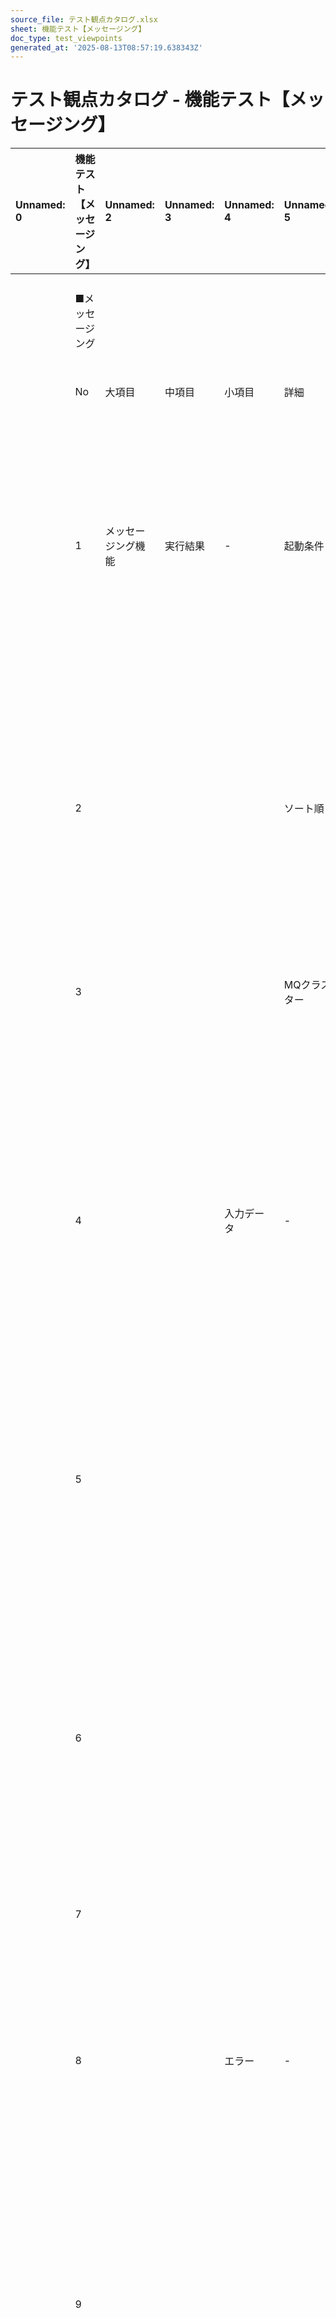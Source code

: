 ```yaml
---
source_file: テスト観点カタログ.xlsx
sheet: 機能テスト【メッセージング】
doc_type: test_viewpoints
generated_at: '2025-08-13T08:57:19.638343Z'
---
```


# テスト観点カタログ - 機能テスト【メッセージング】

| Unnamed: 0   | 機能テスト【メッセージング】   | Unnamed: 2   | Unnamed: 3   | Unnamed: 4   | Unnamed: 5   | Unnamed: 6                                                                                       | Unnamed: 7   | Unnamed: 8         | Unnamed: 9                 |
|:-------------|:-----------------|:-------------|:-------------|:-------------|:-------------|:-------------------------------------------------------------------------------------------------|:-------------|:-------------------|:---------------------------|
|              | ■メッセージング         |              |              |              |              |                                                                                                  |              |                    | ★：項目の詳細は「一覧」シートの補足を参照      |
|              | No               | 大項目          | 中項目          | 小項目          | 詳細           | 観点（★）                                                                                            | カウント対象（★）    | インプット成果物（★）        | 補足                         |
|              | 1                | メッセージング機能    | 実行結果         | -            | 起動条件         | 起動条件通りの設定でメッセージング機能を起動した場合、実行結果が［システム機能設計書/共通コンポーネント設計書の記載通り］であること。                              | 起動条件数        | ・システム機能設計書         | ・起動条件が複数ある場合は、すべての条件を検証する。 |
|              |                  |              |              |              |              |                                                                                                  |              | ・外部インターフェース設計書     |                            |
|              | 2                |              |              |              | ソート順         | メッセージの処理順が［システム機能設計書/共通コンポーネント設計書の記載通り］であること。                                                    | 機能数          | ・サブシステムインターフェース設計書 |                            |
|              | 3                |              |              |              | MQクラスター      | MQクラスターを使用する場合、［システム機能設計書/共通コンポーネント設計書の記載通りの挙動］となること。                                            | 機能数          | ・共通コンポーネント設計書      |                            |
|              | 4                |              |              | 入力データ        | -            | 取得元（電文）から正常なデータを取り込んだ場合、実行結果が［システム機能設計書/共通コンポーネント設計書の記載通り］であること。                                 | 正常データパターン数   | ・方式設計書             |                            |
|              | 5                |              |              |              |              | 取得元（電文）から異常なデータを取り込んだ場合、実行結果が［システム機能設計書/共通コンポーネント設計書の記載通り］であること。                                 | 異常データパターン数   |                    |                            |
|              | 6                |              |              |              |              | 取得元（電文）から期限切れのデータを取り込んだ場合、実行結果が［システム機能設計書/共通コンポーネント設計書の記載通り］であること。                               | 期限切れデータパターン数 |                    |                            |
|              | 7                |              |              |              |              | 読み込まれた項目の値が、取得元と同値であること。                                                                         | 入力項目数        |                    |                            |
|              | 8                |              |              | エラー          | -            | エラーが発生した場合、実行結果が［システム機能設計書/共通コンポーネント設計書の記載通り］であること。                                              | エラーパターン数     |                    |                            |
|              | 9                |              |              |              |              | 複数の単項目バリデーションを実施し、その結果をまとめて返却するメッセージング機能に対し、エラーが複数件発生した場合、対象のエラーがすべて送出されること。                     | 機能数          |                    |                            |
|              | 10               |              |              |              |              | 複数の単項目バリデーションを実施し、その結果をまとめて返却するメッセージング機能に対し、エラーが複数件発生した場合、エラーメッセージのソート順が［システム機能設計書の記載通り］であること。   | 機能数          |                    |                            |
|              | 11               |              |              |              |              | 複数の相関バリデーションを実施し、その結果をまとめて返却するメッセージング機能に対し、エラーが複数件発生した場合、対象のエラーがすべて送出されること。                      | 機能数          |                    |                            |
|              | 12               |              |              |              |              | 複数の相関バリデーションを実施し、その結果をまとめて返却するメッセージング機能に対し、エラーが複数件発生した場合、エラーメッセージのソート順が［システム機能設計書の記載通り］であること。    | 機能数          |                    |                            |
|              | 13               |              |              |              |              | DBとの相関バリデーションを複数実施し、その結果をまとめて返却するメッセージング機能に対し、エラーが複数件発生した場合、対象のエラーがすべて送出されること。                   | 機能数          |                    |                            |
|              | 14               |              |              |              |              | DBとの相関バリデーションを複数実施し、その結果をまとめて返却するメッセージング機能に対し、エラーが複数件発生した場合、エラーメッセージのソート順が［システム機能設計書の記載通り］であること。 | 機能数          |                    |                            |
|              | 15               |              |              |              |              | タイムアウトした場合、［システム機能設計書/共通コンポーネント設計書の記載通りの挙動］となること。                                                | 機能数          |                    |                            |
|              | 16               |              |              |              |              | キューに電文が滞留した状態でタイムアウトした場合、［システム機能設計書/共通コンポーネント設計書の記載通りの挙動］となること。                                  | 機能数          |                    |                            |
|              | 17               |              |              |              |              | キューに滞留した電文がタイムアウトした場合［システム機能設計書/共通コンポーネント設計書の記載通りの挙動］となること。                                      | 機能数          |                    |                            |
|              | 18               |              |              |              |              | エラーが発生した場合、対象の電文がキューに戻されること。                                                                     | 機能数          |                    | ・メッセージ保証が行われていることを検証する。    |
